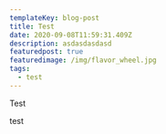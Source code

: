 ```yaml
---
templateKey: blog-post
title: Test
date: 2020-09-08T11:59:31.409Z
description: asdasdasdasd
featuredpost: true
featuredimage: /img/flavor_wheel.jpg
tags:
  - test
---
```

Test

test